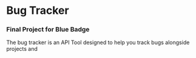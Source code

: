 # Bug Tracker
### Final Project for Blue Badge

The bug tracker is an API Tool designed to help you track bugs alongside projects and 